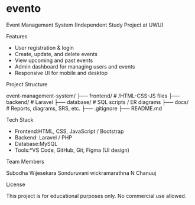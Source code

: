 # evento
Event Management System (Independent Study Project at UWU)

Features

- User registration & login
- Create, update, and delete events
- View upcoming and past events
- Admin dashboard for managing users and events
- Responsive UI for mobile and desktop


Project Structure

event-management-system/
├── frontend/        # /HTML-CSS-JS files
├── backend/         # Laravel
├── database/        # SQL scripts / ER diagrams
├── docs/            # Reports, diagrams, SRS, etc.
├── .gitignore
├── README.md

Tech Stack

- Frontend:HTML, CSS, JavaScript / Bootstrap
- Backend: Laravel / PHP
- Database:MySQL
- Tools:*VS Code, GitHub, Git, Figma (UI design)



Team Members

Subodha Wijesekara 
Sonduruvani wickramarathna
N Chanuuj


License

This project is for educational purposes only. No commercial use allowed.
